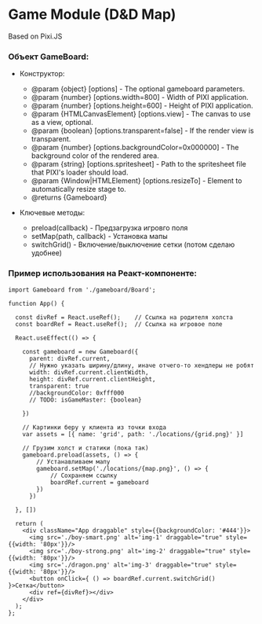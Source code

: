 # Game Module (D&D Map)

Based on Pixi.JS

### Объект GameBoard:
*  Конструктор:
   * @param {object} [options] - The optional gameboard parameters.
   * @param {number} [options.width=800] - Width of PIXI application.
   * @param {number} [options.height=600] - Height of PIXI application.
   * @param {HTMLCanvasElement} [options.view] - The canvas to use as a view, optional.
   * @param {boolean} [options.transparent=false] - If the render view is transparent.
   * @param {number} [options.backgroundColor=0x000000] - The background color of the rendered area.
   * @param {string} [options.spritesheet] - Path to the spritesheet file that PIXI's loader should load.
   * @param {Window|HTMLElement} [options.resizeTo] - Element to automatically resize stage to.
   * @returns {Gameboard}

* Ключевые методы:
    * preload(callback) - Предзагрузка игровго поля
    * setMap(path, callback) - Установка мапы
    * switchGrid() - Включение/выключение сетки (потом сделаю удобнее)
    

### Пример использования на Реакт-компоненте:
```
import Gameboard from './gameboard/Board';

function App() {

  const divRef = React.useRef();    // Ссылка на родителя холста
  const boardRef = React.useRef();  // Ссылка на игровое поле
  
  React.useEffect(() => {
    
    const gameboard = new Gameboard({
      parent: divRef.current,
      // Нужно указать ширину/длину, иначе отчего-то хендлеры не робят
      width: divRef.current.clientWidth, 
      height: divRef.current.clientHeight,
      transparent: true
      //backgroundColor: 0xfff000
      // TODO: isGameMaster: {boolean} 

    })

    // Картинки беру у клиента из точки входа
    var assets = [{ name: 'grid', path: './locations/{grid.png}' }]

    // Грузим холст и статики (пока так)
    gameboard.preload(assets, () => {
        // Устанавливаем мапу
        gameboard.setMap('./locations/{map.png}', () => {
            // Сохраняем ссылку
            boardRef.current = gameboard
        })
      })

  }, [])

  return (
    <div className="App draggable" style={{backgroundColor: '#444'}}>
      <img src='./boy-smart.png' alt='img-1' draggable="true" style={{width: '80px'}}/> 
      <img src='./boy-strong.png' alt='img-2' draggable="true" style={{width: '80px'}}/> 
      <img src='./dragon.png' alt='img-3' draggable="true" style={{width: '80px'}}/> 
      <button onClick={ () => boardRef.current.switchGrid() }>Сетка</button>
      <div ref={divRef}></div>
    </div>
  );
};
```